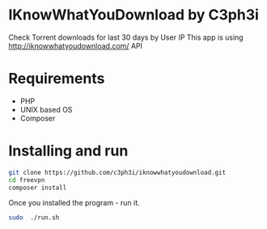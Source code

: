# IKnowWhatYouDownload by C3ph3i

Check Torrent downloads for last 30 days by User IP
This app is using http://iknowwhatyoudownload.com/ API

# Requirements
  - PHP
  - UNIX based OS
  - Composer

# Installing and run

```sh
git clone https://github.com/c3ph3i/iknowwhatyoudownload.git
cd freevpn
composer install
```

Once you installed the program - run it.

```sh
sudo  ./run.sh
```




